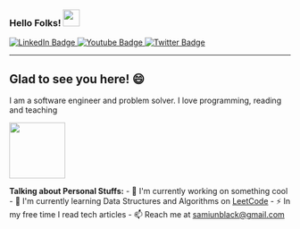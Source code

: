 ### Hello Folks! <img src="https://raw.githubusercontent.com/MartinHeinz/MartinHeinz/master/wave.gif" width="30px">
<div id="badges">
    <a href="#">
        <img src="https://img.shields.io/badge/LinkedIn-blue?style=for-the-badge&logo=linkedin&logoColor=white" alt="LinkedIn Badge"/>
    </a>
    <a href="#">
        <img src="https://img.shields.io/badge/YouTube-red?style=for-the-badge&logo=youtube&logoColor=white" alt="Youtube Badge"/>
    </a>
    <a href="#">
        <img src="https://img.shields.io/badge/Twitter-blue?style=for-the-badge&logo=twitter&logoColor=white" alt="Twitter Badge"/>
    </a>
</div>

<hr>

## Glad to see you here! 😄

I am a software engineer and problem solver. I love programming, reading and teaching

<img src="https://media.giphy.com/media/M9gbBd9nbDrOTu1Mqx/giphy.gif" width="100" aligh="right"/>

**Talking about Personal Stuffs:**
    - 🔭 I'm currently working on something cool
    - 🚀 I'm currently learning Data Structures and Algorithms on [LeetCode](https://leetcode.com/samiunblack/)
    - ⚡ In my free time I read tech articles
    - 📫 Reach me at [samiunblack@gmail.com](malito:samiunblack@gmail.com)

<br>
<!--
**samiunblack/samiunblack** is a ✨ _special_ ✨ repository because its `README.md` (this file) appears on your GitHub profile.

Here are some ideas to get you started:

- 🔭 I’m currently working on ...
- 🌱 I’m currently learning ...
- 👯 I’m looking to collaborate on ...
- 🤔 I’m looking for help with ...
- 💬 Ask me about ...
- 📫 How to reach me: ...
- 😄 Pronouns: ...
- ⚡ Fun fact: ...
-->
